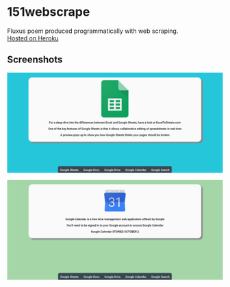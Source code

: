151webscrape
===========
Fluxus poem produced programmatically with web scraping.  
[Hosted on Heroku](https://derive151.herokuapp.com/)  

Screenshots
-----------
![Example](screenshots/example.png)

![Second Example](screenshots/example2.png)
